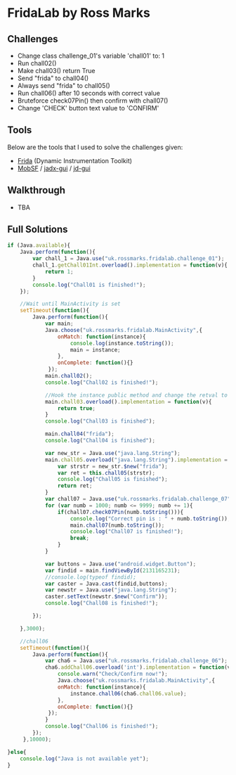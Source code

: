 # FridaLab by Ross Marks

## Challenges
* Change class challenge_01's variable 'chall01' to: 1
* Run chall02()
* Make chall03() return True
* Send "frida" to chall04()
* Always send "frida" to chall05()
* Run chall06() after 10 seconds with correct value
* Bruteforce check07Pin() then confirm with chall07()
* Change 'CHECK' button text value to 'CONFIRM'

## Tools
Below are the tools that I used to solve the challenges given:
* [Frida](https://frida.re/) (Dynamic Instrumentation Toolkit)
* [MobSF](https://github.com/MobSF/Mobile-Security-Framework-MobSF) / [jadx-gui](https://github.com/skylot/jadx) / [jd-gui](https://github.com/java-decompiler/jd-gui)

## Walkthrough

- TBA

## Full Solutions

```js
if (Java.available){
	Java.perform(function(){
		var chall_1 = Java.use("uk.rossmarks.fridalab.challenge_01");
		chall_1.getChall01Int.overload().implementation = function(v){
			return 1;
		}
		console.log("Chall01 is finished!");
	});

	//Wait until MainActivity is set
	setTimeout(function(){
		Java.perform(function(){
			var main;
			Java.choose("uk.rossmarks.fridalab.MainActivity",{
				onMatch: function(instance){
					console.log(instance.toString());
			 		main = instance;
			 	},
			 	onComplete: function(){}
			 });
			main.chall02();
			console.log("Chall02 is finished!");

			//Hook the instance public method and change the retval to True
			main.chall03.overload().implementation = function(v){
				return true;
			}
			console.log("Chall03 is finished");

			main.chall04("frida");
			console.log("Chall04 is finished");

			var new_str = Java.use("java.lang.String");
			main.chall05.overload("java.lang.String").implementation = function(x){
				var strstr = new_str.$new("frida");
				var ret = this.chall05(strstr);
				console.log("Chall05 is finished");
				return ret;
			}
			var chall07 = Java.use("uk.rossmarks.fridalab.challenge_07");
			for (var numb = 1000; numb <= 9999; numb += 1){
				if(chall07.check07Pin(numb.toString())){
					console.log("Correct pin is : " + numb.toString());
					main.chall07(numb.toString());
					console.log("Chall07 is finished!");
					break;
				}
			}

			var buttons = Java.use("android.widget.Button");
			var findid = main.findViewById(2131165231);
			//console.log(typeof findid);
			var caster = Java.cast(findid,buttons);
			var newstr = Java.use("java.lang.String");
			caster.setText(newstr.$new("Confirm"));
			console.log("Chall08 is finished!");

		});

	},3000);

	//chall06
	setTimeout(function(){
		Java.perform(function(){
			var cha6 = Java.use("uk.rossmarks.fridalab.challenge_06");
			cha6.addChall06.overload('int').implementation = function(v){
				console.warn("Check/Confirm now!");
				Java.choose("uk.rossmarks.fridalab.MainActivity",{
				onMatch: function(instance){
					instance.chall06(cha6.chall06.value);
			 	},
			 	onComplete: function(){}
			 });
			}
			console.log("Chall06 is finished!");
		});
	 },10000);

}else{
	console.log("Java is not available yet");
}
```
